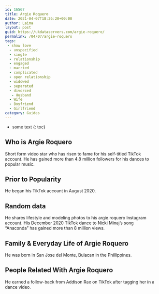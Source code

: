 ```yaml
---
id: 16567
title: Argie Roquero
date: 2021-04-07T18:26:20+00:00
author: Laima
layout: post
guid: https://ukdataservers.com/argie-roquero/
permalink: /04/07/argie-roquero
tags:
 - show love
  - unspecified
  - single
  - relationship
  - engaged
  - married
  - complicated
  - open relationship
  - widowed
  - separated
  - divorced
   - Husband
  - Wife
  - Boyfriend
  - Girlfriend
category: Guides
---
```


* some text
{: toc}


## Who is Argie Roquero
                  
                  
                  
Short form video star who has risen to fame for his self-titled TikTok account. He has gained more than 4.8 million followers for his dances to popular music.
                  
              
            
              
            
                
                
                
## Prior to Popularity
                  
                  
                  
He began his TikTok account in August 2020.
                  
              
            
              
            
                
                
                
## Random data
                  
                  
                  
He shares lifestyle and modeling photos to his argie.roquero Instagram account. His December 2020 TikTok dance to Nicki Minaj&#8217;s song &#8220;Anaconda&#8221; has gained more than 8 million views. 
                  
              
            
              
            
                
                
                
## Family & Everyday Life of Argie Roquero
                  
                  
                  
He was born in San Jose del Monte, Bulacan in the Phillippines.
                  
              
            
              
            
                
                
                
## People Related With Argie Roquero
                  
                  
                  
He earned a follow-back from Addison Rae on TikTok after tagging her in a dance video.
                  
              
            
              
            
                
              
            
              
              
            
            
              
            
          
          
          